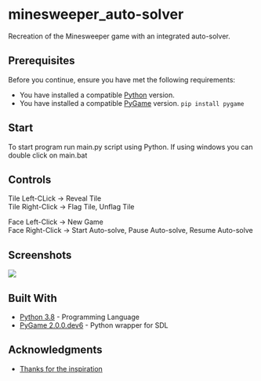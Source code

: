 # minesweeper_auto-solver
Recreation of the Minesweeper game with an integrated auto-solver.

## Prerequisites

Before you continue, ensure you have met the following requirements:

- You have installed a compatible [Python](https://www.python.org/downloads/) version.  
- You have installed a compatible [PyGame](https://pypi.org/project/pygame/) version. ```pip install pygame```

## Start

To start program run main.py script using Python. If using windows you can double click on main.bat

## Controls

Tile Left-CLick -> Reveal Tile  
Tile Right-Click -> Flag Tile, Unflag Tile

Face Left-Click -> New Game  
Face Right-Click -> Start Auto-solve, Pause Auto-solve, Resume Auto-solve

## Screenshots

![](https://i.imgur.com/zikE15p.png)

## Built With

* [Python 3.8](https://www.python.org/) - Programming Language
* [PyGame 2.0.0.dev6](https://www.pygame.org/docs/) - Python wrapper for SDL

## Acknowledgments

* [Thanks for the inspiration](https://www.youtube.com/watch?v=cGUHehFGqBc)
